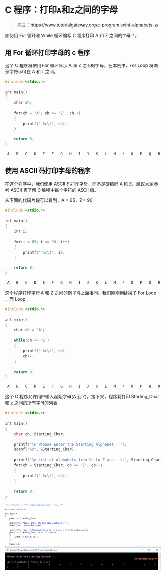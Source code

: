 # C 程序：打印`A`和`Z`之间的字母

> 原文：<https://www.tutorialgateway.org/c-program-print-alphabets-z/>

如何用 For 循环和 While 循环编写 C 程序打印 A 和 Z 之间的字母？。

## 用 For 循环打印字母的 c 程序

这个 C 程序将使用 For 循环显示 A 和 Z 之间的字母。在本例中，For Loop 将确保字符(ch)在 A 和 z 之间。

```c
#include <stdio.h>

int main()
{
  	char ch;

  	for(ch = 'A'; ch <= 'Z'; ch++)
  	{
  		printf(" %c\t", ch);	
	}

  	return 0;
}
```

```c
 A	 B	 C	 D	 E	 F	 G	 H	 I	 J	 K	 L	 M	 N	 O	 P	 Q	 R	 S	 T	 U	 V	 W	 X	 Y	 Z 
```

## 使用 ASCII 码打印字母的程序

在这个[程序](https://www.tutorialgateway.org/c-programming-examples/)中，我们使用 ASCII 码打印字母，而不是硬编码 A 和 Z。建议大家参考 [ASCII 表](https://www.tutorialgateway.org/ascii-table/)了解 [C 编程](https://www.tutorialgateway.org/c-programming/)中每个字符的 ASCII 值。

从下面的代码片段可以看到，A = 65，Z = 90

```c
#include <stdio.h>

int main()
{
  	int i;

  	for(i = 65; i <= 90; i++)
  	{
  		printf(" %c\t", i);	
	}

  	return 0;
}
```

```c
 A	 B	 C	 D	 E	 F	 G	 H	 I	 J	 K	 L	 M	 N	 O	 P	 Q	 R	 S	 T	 U	 V	 W	 X	 Y	 Z 
```

这个程序打印字母 A 和 Z 之间的例子与上面相同。我们刚刚用[替换了](https://www.tutorialgateway.org/while-loop-in-c/) [For Loop](https://www.tutorialgateway.org/for-loop-in-c-programming/) ，而 Loop 。

```c
#include <stdio.h>

int main()
{
  	char ch = 'A';

  	while(ch <= 'Z')
  	{
  		printf(" %c\t", ch);
		ch++;	
	}

  	return 0;
}
```

```c
 A	 B	 C	 D	 E	 F	 G	 H	 I	 J	 K	 L	 M	 N	 O	 P	 Q	 R	 S	 T	 U	 V	 W	 X	 Y	 Z 
```

这个 C 程序允许用户输入起始字母(A 到 Z)。接下来，程序将打印 Starting_Char 和 z 之间的所有字母的列表

```c
#include <stdio.h>

int main()
{
  	char ch, Starting_Char;

  	printf("\n Please Enter the Starting Alphabet : ");
  	scanf("%c", &Starting_Char);

	printf("\n List of Alphabets from %c to Z are : \n", Starting_Char);  
  	for(ch = Starting_Char; ch <= 'Z'; ch++)
  	{
  		printf(" %c\t", ch);	
	}

  	return 0;
}
```

![C Program to Print Alphabets between A and Z 4](img/5ab60adbd17cfb4ce702c7a8e5dabd31.png)